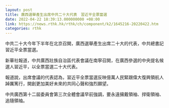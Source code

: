 ```yaml
---
layout: post
title: 廣西選舉產生出席中共二十大代表　習近平全票當選
date: 2022-04-22 18:39:13.000000000 +08:00
link: https://news.rthk.hk/rthk/ch/component/k2/1645216-20220422.htm
categories: rthk
---
```


中共二十大今年下半年在北京召開，廣西選舉產生出席二十大的代表，中共總書記習近平全票當選。

新華社報道，中共廣西壯族自治區代表會議在南寧召開，在廣西參選的中央提名候選人習近平，以全票當選二十大代表。

報道說，出席會議的代表認為，習近平全票當選反映億萬人民緊跟偉大復興領航人踔厲篤行，開創更加美好未來的共同心聲和強烈願望。

中共廣西第十二屆委員會第三次全體會議早前強調，要永遠擁戴領袖、捍衛領袖、追隨領袖。
